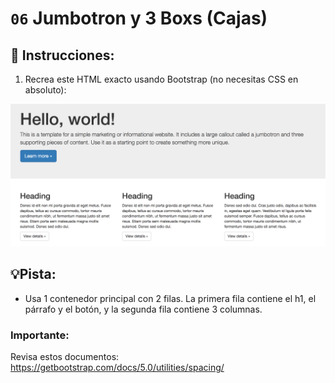 # `06` Jumbotron y 3 Boxs (Cajas)

## 📝 Instrucciones:

1. Recrea este HTML exacto usando Bootstrap (no necesitas CSS en absoluto):

![Example Image](../../learn/assets/1509928737623_bb6c18c0353c4f29b8bf62f7bcfabdf2.png?raw=true)

## 💡Pista:

+ Usa 1 contenedor principal con 2 filas. La primera fila contiene el h1, el párrafo y el botón, y la segunda fila contiene 3 columnas.

### Importante:

Revisa estos documentos:
https://getbootstrap.com/docs/5.0/utilities/spacing/
